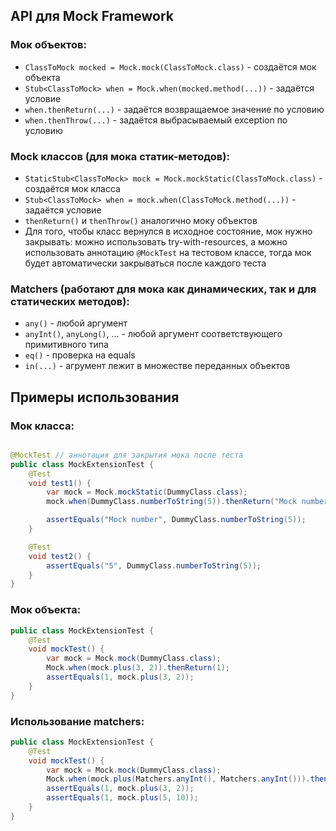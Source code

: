 ## API для Mock Framework

### Мок объектов:

* ``ClassToMock mocked = Mock.mock(ClassToMock.class)`` - создаётся мок объекта
* ``Stub<ClassToMock> when = Mock.when(mocked.method(...))`` - задаётся условие
* ``when.thenReturn(...)`` - задаётся возвращаемое значение по условию
* ``when.thenThrow(...)`` - задаётся выбрасываемый exception по условию

### Mock классов (для мока статик-методов):

* ``StaticStub<ClassToMock> mock = Mock.mockStatic(ClassToMock.class)`` - создаётся мок класса
* ``Stub<ClassToMock> when = mock.when(ClassToMock.method(...))`` - задаётся условие
* ``thenReturn()`` и ``thenThrow()`` аналогично моку объектов
* Для того, чтобы класс вернулся в исходное состояние, мок нужно закрывать:
  можно использовать try-with-resources, а можно использовать аннотацию ``@MockTest``
  на тестовом классе, тогда мок будет автоматически закрываться после каждого теста

### Matchers (работают для мока как динамических, так и для статических методов):

* ``any()`` - любой аргумент
* ``anyInt()``, ``anyLong()``, ... - любой аргумент соответствующего примитивного типа
* ``eq()`` - проверка на equals
* ``in(...)`` - агрумент лежит в множестве переданных объектов

## Примеры использования

### Мок класса:

```java

@MockTest // аннотация для закрытия мока после теста
public class MockExtensionTest {
    @Test
    void test1() {
        var mock = Mock.mockStatic(DummyClass.class);
        mock.when(DummyClass.numberToString(5)).thenReturn("Mock number");

        assertEquals("Mock number", DummyClass.numberToString(5));
    }

    @Test
    void test2() {
        assertEquals("5", DummyClass.numberToString(5));
    }
}
```

### Мок объекта:

```java
public class MockExtensionTest {
    @Test
    void mockTest() {
        var mock = Mock.mock(DummyClass.class);
        Mock.when(mock.plus(3, 2)).thenReturn(1);
        assertEquals(1, mock.plus(3, 2));
    }
}
```

### Использование matchers:

```java
public class MockExtensionTest {
    @Test
    void mockTest() {
        var mock = Mock.mock(DummyClass.class);
        Mock.when(mock.plus(Matchers.anyInt(), Matchers.anyInt())).thenReturn(1);
        assertEquals(1, mock.plus(3, 2));
        assertEquals(1, mock.plus(5, 10));
    }
}
```
